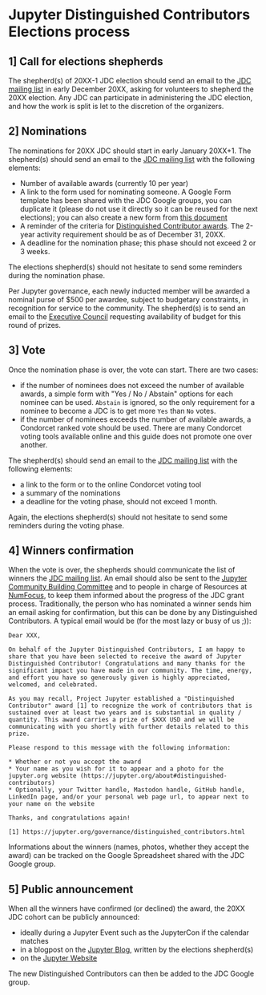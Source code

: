 # Jupyter Distinguished Contributors Elections process

## 1] Call for elections shepherds

The shepherd(s) of 20XX-1 JDC election should send an email to the [JDC mailing list](jupyter-distinguished-contributors@googlegroups.com) in early December 20XX, asking for volunteers to shepherd the 20XX election. Any JDC can participate in administering the JDC election, and how the work is split is let to the discretion of the organizers.

## 2] Nominations

The nominations for 20XX JDC should start in early January 20XX+1. The shepherd(s) should send an email to the [JDC mailing list](jupyter-distinguished-contributors@googlegroups.com) with the following elements:

- Number of available awards (currently 10 per year)
- A link to the form used for nominating someone. A Google Form template has been shared with the JDC Google groups, you can duplicate it (please do not use it directly so it can be reused for the next elections); you can also create a new form from [this document](https://github.com/jupyter/distinguished-contributors/blob/main/nomination-forms/2020.md)
- A reminder of the criteria for [Distinguished Contributor awards](https://jupyter.org/governance/distinguished_contributors.html#criteria-for-nominating-new-distinguished-contributors). The 2-year activity requirement should be as of December 31, 20XX.
- A deadline for the nomination phase; this phase should not exceed 2 or 3 weeks.

The elections shepherd(s) should not hesitate to send some reminders during the nomination phase.

Per Jupyter governance, each newly inducted member will be awarded a nominal purse of $500 per awardee, subject to budgetary constraints, in recognition for service to the community. The shepherd(s) is to send an email to the [Executive Council](jupyter-executive-council@googlegroups.com) requesting availability of budget for this round of prizes.

## 3] Vote

Once the nomination phase is over, the vote can start. There are two cases:

- if the number of nominees does not exceed the number of available awards, a simple form with "Yes / No / Abstain" options for each nominee can be used. `Abstain` is ignored, so the only requirement for a nominee to become a JDC is to get more `Yes` than `No` votes.
- if the number of nominees exceeds the number of available awards, a Condorcet ranked vote should be used. There are many Condorcet voting tools available online and this guide does not promote one over another.

The shepherd(s) should send an email to the [JDC mailing list](jupyter-distinguished-contributors@googlegroups.com) with the following elements:
- a link to the form or to the online Condorcet voting tool
- a summary of the nominations
- a deadline for the voting phase, should not exceed 1 month.

Again, the elections shepherd(s) should not hesitate to send some reminders during the voting phase.

## 4] Winners confirmation

When the vote is over, the shepherds should communicate the list of winners the [JDC mailing list](jupyter-distinguished-contributors@googlegroups.com). An email should also be sent to the [Jupyter Community Building Committee](jupyter-community-building-committee@googlegroups.com) and to people in charge of Resources at [NumFocus](https://numfocus.org/community/people), to keep them informed about the progress of the JDC grant process.
Traditionally, the person who has nominated a winner sends him an email asking for confirmation, but this can be done by any Distinguished Contributors. A typical email would be (for the most lazy or busy of us ;)):

```
Dear XXX,

On behalf of the Jupyter Distinguished Contributors, I am happy to share that you have been selected to receive the award of Jupyter Distinguished Contributor! Congratulations and many thanks for the significant impact you have made in our community. The time, energy, and effort you have so generously given is highly appreciated, welcomed, and celebrated.
 
As you may recall, Project Jupyter established a "Distinguished Contributor" award [1] to recognize the work of contributors that is sustained over at least two years and is substantial in quality / quantity. This award carries a prize of $XXX USD and we will be communicating with you shortly with further details related to this prize.

Please respond to this message with the following information:

* Whether or not you accept the award
* Your name as you wish for it to appear and a photo for the jupyter.org website (https://jupyter.org/about#distinguished-contributors)
* Optionally, your Twitter handle, Mastodon handle, GitHub handle, LinkedIn page, and/or your personal web page url, to appear next to your name on the website

Thanks, and congratulations again!

[1] https://jupyter.org/governance/distinguished_contributors.html
```

Informations about the winners (names, photos, whether they accept the award) can be tracked on the Google Spreadsheet shared with the JDC Google group.

## 5] Public announcement

When all the winners have confirmed (or declined) the award, the 20XX JDC cohort can be publicly announced:
- ideally during a Jupyter Event such as the JupyterCon if the calendar matches
- in a blogpost on the [Jupyter Blog](https://blog.jupyter.org), written by the elections shepherd(s)
- on the [Jupyter Website](https://jupyter.org/about#distinguished-contributors)

The new Distinguished Contributors can then be added to the JDC Google group.
